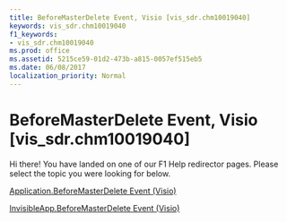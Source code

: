 ```yaml
---
title: BeforeMasterDelete Event, Visio [vis_sdr.chm10019040]
keywords: vis_sdr.chm10019040
f1_keywords:
- vis_sdr.chm10019040
ms.prod: office
ms.assetid: 5215ce59-01d2-473b-a815-0057ef515eb5
ms.date: 06/08/2017
localization_priority: Normal
---
```



# BeforeMasterDelete Event, Visio [vis_sdr.chm10019040]

Hi there! You have landed on one of our F1 Help redirector pages. Please select the topic you were looking for below.

[Application.BeforeMasterDelete Event (Visio)](http://msdn.microsoft.com/library/65e3bbed-46f4-25c1-1e3f-af61ef61cce9%28Office.15%29.aspx)

[InvisibleApp.BeforeMasterDelete Event (Visio)](http://msdn.microsoft.com/library/7a4a99f1-a3e6-af6c-b563-ca65877eb980%28Office.15%29.aspx)


